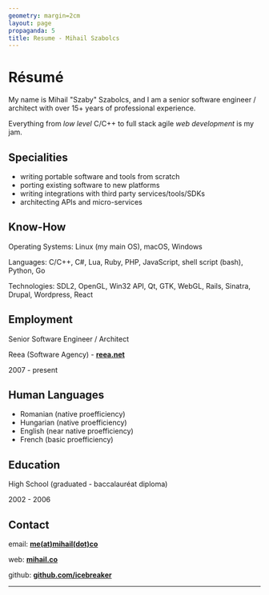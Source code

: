 ```yaml
---
geometry: margin=2cm
layout: page
propaganda: 5
title: Resume - Mihail Szabolcs
---
```

Résumé
======
My name is Mihail "Szaby" Szabolcs, and I am a senior software engineer / architect with
over 15+ years of professional experience.

Everything from _low level_ C/C++ to full stack agile _web development_ is my jam.

Specialities
------------
- writing portable software and tools from scratch
- porting existing software to new platforms
- writing integrations with third party services/tools/SDKs
- architecting APIs and micro-services

Know-How
--------
Operating Systems: Linux (my main OS), macOS, Windows

Languages: C/C++, C#, Lua, Ruby, PHP, JavaScript, shell script (bash), Python, Go

Technologies: SDL2, OpenGL, Win32 API, Qt, GTK, WebGL, Rails, Sinatra, Drupal, Wordpress, React

Employment
----------
Senior Software Engineer / Architect

Reea (Software Agency) - **[reea.net](https://reea.net)**

2007 - present

Human Languages
---------------
- Romanian (native proefficiency)
- Hungarian (native proefficiency)
- English (near native proefficiency)
- French (basic proefficiency)

Education
---------
High School (graduated - baccalauréat diploma)

2002 - 2006

Contact
-------
email: **[me(at)mihail(dot)co](mailto:me(at)mihail(dot)co?subject=Resume)**

web: **[mihail.co](https://mihail.co)**

github: **[github.com/icebreaker](https://github.com/icebreaker)**

----
